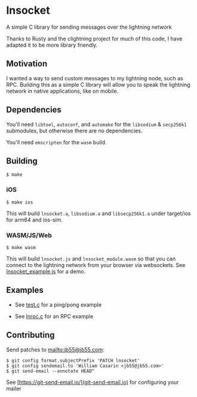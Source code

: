 
# lnsocket

A simple C library for sending messages over the lightning network

Thanks to Rusty and the clightning project for much of this code, I have
adapted it to be more library friendly.


## Motivation

I wanted a way to send custom messages to my lightning node, such as RPC.
Building this as a simple C library will allow you to speak the lightning
network in native applications, like on mobile.


## Dependencies

You'll need `libtool`, `autoconf`, and `automake` for the `libsodium` &
`secp256k1` submodules, but otherwise there are no dependencies.

You'll need `emscripten` for the `wasm` build.

## Building

    $ make

### iOS

    $ make ios

This will build `lnsocket.a`, `libsodium.a` and `libsecp256k1.a` under
target/ios for arm64 and ios-sim.


### WASM/JS/Web

    $ make wasm

This will build `lnsocket.js` and `lnsocket_module.wasm` so that you can
connect to the lightning network from your browser via websockets. See
[lnsocket_example.js](lnsocket_example.js) for a demo.


## Examples

* See [test.c](test.c) for a ping/pong example

* See [lnrpc.c](lnrpc.c) for an RPC example

## Contributing

Send patches to [mailto:jb55@jb55.com](jb55@jb55.com):

    $ git config format.subjectPrefix 'PATCH lnsocket'
    $ git config sendemail.to 'William Casarin <jb55@jb55.com>'
    $ git send-email --annotate HEAD^

See [https://git-send-email.io/](git-send-email.io) for configuring your mailer
